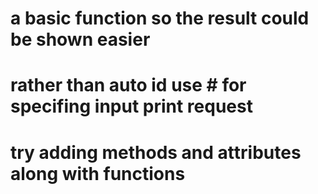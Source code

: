 # a basic function so the result could be shown easier

# rather than auto id use \# for specifing input print request

# try adding methods and attributes along with functions
